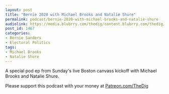 ```yaml
---
layout: post
title: "Bernie 2020 with Michael Brooks and Natalie Shure"
permalink: podcast/bernie-2020-with-michael-brooks-and-natalie-shure
audiolink: https://media.blubrry.com/thedig/content.blubrry.com/thedig/The_Dig-EP_243-MB-NS.mp3
post_id: 1467
categories: 
- Bernie Sanders
- Electoral Politics
tags: 
- Michael Brooks
- Natalie Shure
---
```


A special pod ep from Sunday's live Boston canvass kickoff with Michael Brooks and Natalie Shure.

Please support this podcast with your money at 
[Patreon.com/TheDig](https://Patreon.com/TheDig)